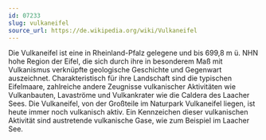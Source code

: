```yaml
---
id: 07233
slug: vulkaneifel
source_url: https://de.wikipedia.org/wiki/Vulkaneifel
---
```


Die Vulkaneifel ist eine in Rheinland-Pfalz gelegene und bis 699,8 m ü. NHN hohe Region der Eifel, die sich durch ihre in besonderem Maß mit Vulkanismus verknüpfte geologische Geschichte und Gegenwart auszeichnet. Charakteristisch für ihre Landschaft sind die typischen Eifelmaare, zahlreiche andere Zeugnisse vulkanischer Aktivitäten wie Vulkanbauten, Lavaströme und Vulkankrater wie die Caldera des Laacher Sees. Die Vulkaneifel, von der Großteile im Naturpark Vulkaneifel liegen, ist heute immer noch vulkanisch aktiv. Ein Kennzeichen dieser vulkanischen Aktivität sind austretende vulkanische Gase, wie zum Beispiel im Laacher See.
